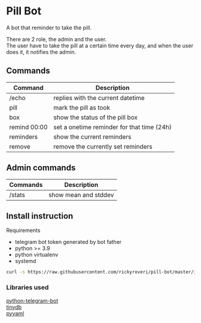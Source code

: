 # Pill Bot

A bot that reminder to take the pill.

There are 2 role, the admin and the user.  
The user have to take the pill at a certain time every day, and when the user does it, it notifies the admin.

## Commands

| Command        | Description                                                         |
| ----------- | ------------------------------------------------------------------- |
| /echo      | replies with the current datetime |
| pill  | mark the pill as took |
| box   | show the status of the pill box |
| remind 00:00 | set a onetime reminder for that time (24h) |
| reminders | show the current reminders |
| remove | remove the currently set reminders |

## Admin commands

| Commands        | Description                                                         |
| ----------- | ------------------------------------------------------------------- |
| /stats      | show mean and stddev |

## Install instruction

Requirements
  - telegram bot token generated by bot father
  - python >= 3.9
  - python virtualenv
  - systemd

```bash
curl -s https://raw.githubusercontent.com/rickyroveri/pill-bot/master/install/install.sh | bash -s
```

### Libraries used

[python-telegram-bot](https://github.com/python-telegram-bot/python-telegram-bot)  
[tinydb](https://github.com/msiemens/tinydb)  
[pyyaml](https://github.com/yaml/pyyaml)  
